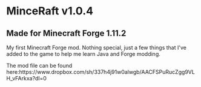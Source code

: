 <h1>MinceRaft v1.0.4</h1>
<h2>Made for Minecraft Forge 1.11.2</h2>

<p>My first Minecraft Forge mod. 
Nothing special, just a few things that I've added to the game to help me learn Java and Forge modding.
<br>
<p>The mod file can be found here:https://www.dropbox.com/sh/337h4j91w0alwgb/AACFSPuRucZgg9VLH_vFArkxa?dl=0
